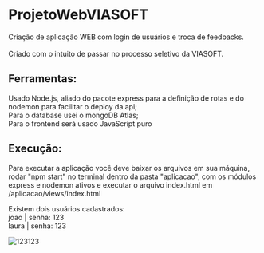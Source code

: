 # ProjetoWebVIASOFT

Criação de aplicação WEB com login de usuários e troca de feedbacks.<br>
<br>
Criado com o intuito de passar no processo seletivo da VIASOFT.<br>

## Ferramentas:
Usado Node.js, aliado do pacote express para a definição de rotas e do nodemon para facilitar o deploy da api;<br>
Para o database usei o mongoDB Atlas;<br>
Para o frontend será usado JavaScript puro<br>

## Execução:
Para executar a aplicação você deve baixar os arquivos em sua máquina, rodar "npm start" no terminal dentro da pasta "aplicacao", com os módulos express e nodemon ativos e executar o arquivo index.html em /aplicacao/views/index.html

Existem dois usuários cadastrados: <br>
joao | senha: 123 <br>
laura | senha: 123


![123123](https://user-images.githubusercontent.com/94070775/160287900-305d7ccd-dbc4-4591-8ed4-d57d8e31ec03.gif)
